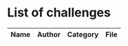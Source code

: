 # List of challenges

| Name          | Author        | Category      | File  |
| ------------- |:-------------:|:-------------:| -----:|
